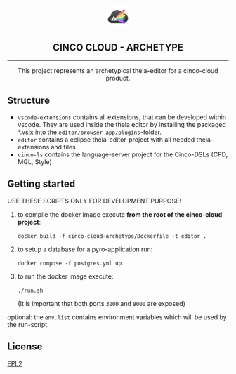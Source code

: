 <div align='center'>

<br />

<img src="../docs/vuepress/src/.vuepress/public/assets/cinco_cloud_logo.png" width="10%" alt="Cinco Cloud Logo" />

<h2>CINCO CLOUD - ARCHETYPE</h2>

<hr />

This project represents an archetypical theia-editor for a cinco-cloud product.

</div>

## Structure

- `vscode-extensions` contains all extensions, that can be developed within vscode. They are used inside the theia editor by installing the packaged *.vsix into the `editor/browser-app/plugins`-folder.
- `editor` contains a eclipse theia-editor-project with all needed theia-extensions and files
- `cinco-ls` contains the language-server project for the Cinco-DSLs (CPD, MGL, Style)

## Getting started

USE THESE SCRIPTS ONLY FOR DEVELOPMENT PURPOSE!

1. to compile the docker image execute **from the root of the cinco-cloud project**:
    
    `docker build -f cinco-cloud-archetype/Dockerfile -t editor .`

2. to setup a database for a pyro-application run:

    `docker compose -f postgres.yml up`

3. to run the docker image execute:

    `./run.sh`

    (It is important that both ports `3000` and `8000` are exposed)

optional:
    the `env.list` contains environment variables which will be used by the run-script.

## License

[EPL2](https://www.eclipse.org/legal/epl-2.0/)